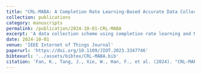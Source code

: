 ```yaml
---
title: "CRL-MABA: A Completion Rate Learning-Based Accurate Data Collection Scheme in Large-Scale Energy Internet"
collection: publications
category: manuscripts
permalink: /publication/2024-10-01-CRL-MABA
excerpt: 'A data collection scheme using completion rate learning and MAB for Energy Internet environments.'
date: 2024-10-01
venue: 'IEEE Internet of Things Journal'
paperurl: 'https://doi.org/10.1109/JIOT.2023.3347746'
bibtexurl: '../assets/bibtex/CRL-MABA.bib'
citation: 'Fan, K., Tang, J., Xie, W., Han, F., et al. (2024). "CRL-MABA: A Completion Rate Learning-Based Accurate Data Collection Scheme in Large-Scale Energy Internet." <i>IEEE IoT Journal</i>, 11(14), 24400–24413.'
---
```

